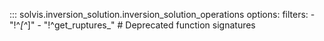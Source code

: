 ::: solvis.inversion_solution.inversion_solution_operations
    options:
        filters:
        - "!^_[^_]"
        - "!^get_ruptures_"  # Deprecated function signatures
